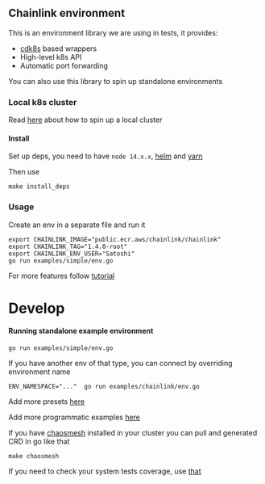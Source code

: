 ## Chainlink environment
This is an environment library we are using in tests, it provides:
- [cdk8s](https://cdk8s.io/) based wrappers
- High-level k8s API
- Automatic port forwarding

You can also use this library to spin up standalone environments

### Local k8s cluster
Read [here](KUBERNETES.md) about how to spin up a local cluster

#### Install
Set up deps, you need to have `node 14.x.x`, [helm](https://helm.sh/docs/intro/install/) and [yarn](https://classic.yarnpkg.com/lang/en/docs/install/#mac-stable)

Then use
```shell
make install_deps
```

### Usage
Create an env in a separate file and run it
```
export CHAINLINK_IMAGE="public.ecr.aws/chainlink/chainlink"
export CHAINLINK_TAG="1.4.0-root"
export CHAINLINK_ENV_USER="Satoshi"
go run examples/simple/env.go
```
For more features follow [tutorial](./TUTORIAL.md)

# Develop
#### Running standalone example environment
```shell
go run examples/simple/env.go
```
If you have another env of that type, you can connect by overriding environment name
```
ENV_NAMESPACE="..."  go run examples/chainlink/env.go
```

Add more presets [here](./presets)

Add more programmatic examples [here](./examples/)

If you have [chaosmesh]() installed in your cluster you can pull and generated CRD in go like that
```
make chaosmesh
```

If you need to check your system tests coverage, use [that](TUTORIAL.md#coverage)